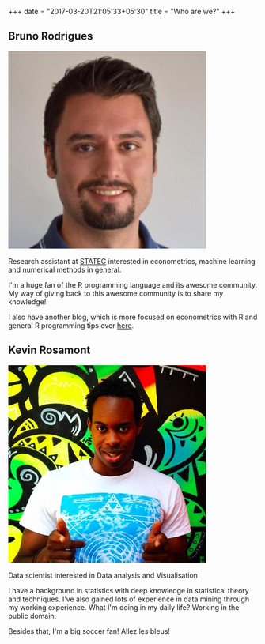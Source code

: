 +++
date = "2017-03-20T21:05:33+05:30"
title = "Who are we?"
+++

## Bruno Rodrigues
![Bruno Rodrigues][1]

Research assistant at [STATEC](http://www.statistiques.public.lu/en/index.html) interested in 
econometrics, machine learning and numerical methods in general.

I'm a huge fan of the R programming language and its awesome community. My way of giving 
back to this awesome community is to share my knowledge!

I also have another blog, which is more focused on econometrics with R and general R programming
tips over [here](http://www.brodrigues.co).


[1]: /img/bruno.jpg

## Kevin Rosamont
![Kevin Rosamont][2]

Data scientist interested in Data analysis and Visualisation
 
I have a background in statistics with deep knowledge in statistical theory and techniques.
I’ve also gained lots of experience in data mining through my working experience.
What I'm doing in my daily life? Working in the public domain.
 
Besides that, I'm a big soccer fan! Allez les bleus!

[2]: /img/kevin.jpg
